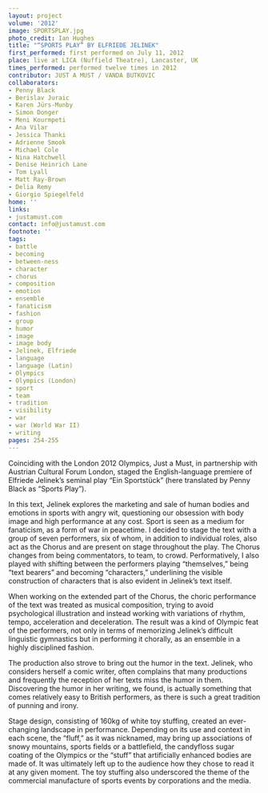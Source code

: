 ```yaml
---
layout: project
volume: '2012'
image: SPORTSPLAY.jpg
photo_credit: Ian Hughes
title: "“SPORTS PLAY” BY ELFRIEDE JELINEK"
first_performed: first performed on July 11, 2012
place: live at LICA (Nuffield Theatre), Lancaster, UK
times_performed: performed twelve times in 2012
contributor: JUST A MUST / VANDA BUTKOVIC
collaborators:
- Penny Black
- Berislav Juraic
- Karen Jürs-Munby
- Simon Donger
- Meni Kourmpeti
- Ana Vilar
- Jessica Thanki
- Adrienne Smook
- Michael Cole
- Nina Hatchwell
- Denise Heinrich Lane
- Tom Lyall
- Matt Ray-Brown
- Delia Remy
- Giorgio Spiegelfeld
home: ''
links:
- justamust.com
contact: info@justamust.com
footnote: ''
tags:
- battle
- becoming
- between-ness
- character
- chorus
- composition
- emotion
- ensemble
- fanaticism
- fashion
- group
- humor
- image
- image body
- Jelinek, Elfriede
- language
- language (Latin)
- Olympics
- Olympics (London)
- sport
- team
- tradition
- visibility
- war
- war (World War II)
- writing
pages: 254-255
---
```


Coinciding with the London 2012 Olympics, Just a Must, in partnership with Austrian Cultural Forum London, staged the English-language premiere of Elfriede Jelinek’s seminal play “Ein Sportstück” (here translated by Penny Black as “Sports Play”).

In this text, Jelinek explores the marketing and sale of human bodies and emotions in sports with angry wit, questioning our obsession with body image and high performance at any cost. Sport is seen as a medium for fanaticism, as a form of war in peacetime. I decided to stage the text with a group of seven performers, six of whom, in addition to individual roles, also act as the Chorus and are present on stage throughout the play. The Chorus changes from being commentators, to team, to crowd. Performatively, I also played with shifting between the performers playing “themselves,” being “text bearers” and becoming “characters,” underlining the visible construction of characters that is also evident in Jelinek’s text itself.

When working on the extended part of the Chorus, the choric performance of the text was treated as musical composition, trying to avoid psychological illustration and instead working with variations of rhythm, tempo, acceleration and deceleration. The result was a kind of Olympic feat of the performers, not only in terms of memorizing Jelinek’s difficult linguistic gymnastics but in performing it chorally, as an ensemble in a highly disciplined fashion.

The production also strove to bring out the humor in the text. Jelinek, who considers herself a comic writer, often complains that many productions and frequently the reception of her texts miss the humor in them. Discovering the humor in her writing, we found, is actually something that comes relatively easy to British performers, as there is such a great tradition of punning and irony.

Stage design, consisting of 160kg of white toy stuffing, created an ever-changing landscape in performance. Depending on its use and context in each scene, the “fluff,” as it was nicknamed, may bring up associations of snowy mountains, sports fields or a battlefield, the candyfloss sugar coating of the Olympics or the “stuff” that artificially enhanced bodies are made of. It was ultimately left up to the audience how they chose to read it at any given moment. The toy stuffing also underscored the theme of the commercial manufacture of sports events by corporations and the media.
